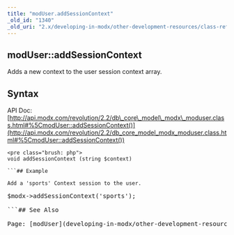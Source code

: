 ```yaml
---
title: "modUser.addSessionContext"
_old_id: "1340"
_old_uri: "2.x/developing-in-modx/other-development-resources/class-reference/moduser/moduser.addsessioncontext"
---
```


## modUser::addSessionContext

Adds a new context to the user session context array.

## Syntax

API Doc: [http://api.modx.com/revolution/2.2/db\_core\_model\_modx\_moduser.class.html#%5CmodUser::addSessionContext()](http://api.modx.com/revolution/2.2/db_core_model_modx_moduser.class.html#%5CmodUser::addSessionContext())

```
<pre class="brush: php">
void addSessionContext (string $context)

```## Example

Add a 'sports' Context session to the user.

```
<pre class="brush: php">
$modx->addSessionContext('sports');

```## See Also

Page: [modUser](developing-in-modx/other-development-resources/class-reference/moduser)Page: [Users](administering-your-site/security/users)